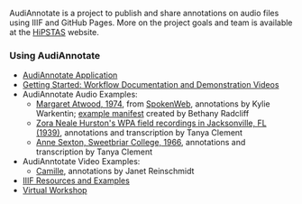 AudiAnnotate is a project to publish and share annotations on audio files using IIIF and GitHub Pages. More on the project goals and team is available at the [HiPSTAS](http://hipstas.org/audiannotate/) website.

### Using AudiAnnotate 
* [AudiAnnotate Application](http://audiannotate.brumfieldlabs.com/)
* [Getting Started: Workflow Documentation and Demonstration Videos](documentation.md) 
* AudiAnnotate Audio Examples: 
  * [Margaret Atwood, 1974](https://kywark.github.io/link-tests/margaret-atwood-1974/), from [SpokenWeb](https://montreal.spokenweb.ca/sgw-poetry-readings/margaret-atwood-at-sgwu/), annotations by Kylie Warkentin; [example manifest](https://github.com/bethanycayeradcliff/margaret-atwood-spokenweb/blob/gh-pages/_data/margaret-atwood-at-sgwu-1974/manifest.json) created by Bethany Radcliff
  * [Zora Neale Hurston's WPA field recordings in Jacksonville, FL (1939)](https://tanyaclement.github.io/znh_jacksonville_1939/), annotations and transcription by Tanya Clement
  * [Anne Sexton, Sweetbriar College, 1966](https://tanyaclement.github.io/sexton_sweetbriar_1966/), annotations and transcription by Tanya Clement
* AudiAnntotate Video Examples:
  * [Camille](https://benwbrum.github.io/mp4/camille-test/#?c=&m=&s=&cv=), annotations by Janet Reinschmidt
* [IIIF Resources and Examples](resources.md)
* [Virtual Workshop](workshop.md)
